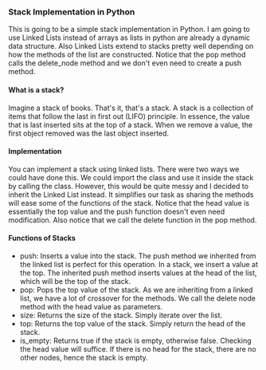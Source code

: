 ### Stack Implementation in Python

This is going to be a simple stack implementation in Python. I am going to use Linked Lists instead of arrays as lists in python are already a dynamic data structure. Also Linked Lists extend to stacks pretty well depending on how the methods of the list are constructed. Notice that the pop method calls the delete_node method and we don't even need to create a push method.

#### What is a stack?

Imagine a stack of books. That's it, that's a stack. A stack is a collection of items that follow the last in first out (LIFO) principle. In essence, the value that is last inserted sits at the top of a stack. When we remove a value, the first object removed was the last object inserted.

#### Implementation

You can implement a stack using linked lists. There were two ways we could have done this. We could import the class and use it inside the stack by calling the class. However, this would be quite messy and I decided to inherit the Linked List instead. It simplifies our task as sharing the methods will ease some of the functions of the stack. Notice that the head value is essentially the top value and the push function doesn't even need modification. Also notice that we call the delete function in the pop method.

#### Functions of Stacks

- push: Inserts a value into the stack. The push method we inherited from the linked list is perfect for this operation. In a stack, we insert a value at the top. The inherited push method inserts values at the head of the list, which will be the top of the stack.
- pop: Pops the top value of the stack. As we are inheriting from a linked list, we have a lot of crossover for the methods. We call the delete node method with the head value as parameters.
- size: Returns the size of the stack. Simply iterate over the list.
- top: Returns the top value of the stack. Simply return the head of the stack.
- is_empty: Returns true if the stack is empty, otherwise false. Checking the head value will suffice. If there is no head for the stack, there are no other nodes, hence the stack is empty.